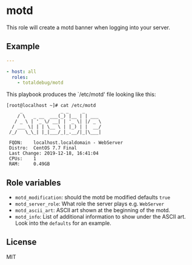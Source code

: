 # motd

This role will create a motd banner when logging into your server.

## Example

```yaml
---

- host: all
  roles:
    - totaldebug/motd
```

This playbook produces the `/etc/motd' file looking like this:

```shell
[root@localhost ~]# cat /etc/motd
     _              _ _     _
    / \   _ __  ___(_) |__ | | ___
   / _ \ | '_ \/ __| | '_ \| |/ _ \
  / ___ \| | | \__ \ | |_) | |  __/
 /_/   \_\_| |_|___/_|_.__/|_|\___|

 FQDN:    localhost.localdomain - WebServer
 Distro:  CentOS 7.7 Final
 Last Change: 2019-12-18, 16:41:04
 CPUs:    1
 RAM:     0.49GB

```

## Role variables

- `motd_modification`: should the motd be modified defaults `true`
- `motd_server_role`: What role the server plays e.g. `WebServer`
- `motd_ascii_art`: ASCII art shown at the beginning of the motd.
- `motd_info`: List of additional information to show under the ASCII art. Look
into the `defaults` for an example.

## License

MIT
